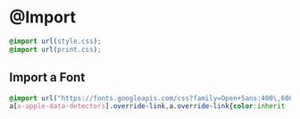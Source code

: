 # @Import

```css
@import url(style.css);
@import url(print.css);
```

## Import a Font
```css
@import url("https://fonts.googleapis.com/css?family=Open+Sans:400\,600\,800|PT+Serif:400\,700");
a[x-apple-data-detectors].override-link,a.override-link{color:inherit !important;text-decoration:none !important}
```


